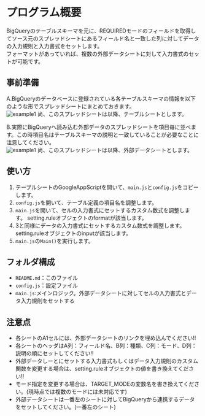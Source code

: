 # プログラム概要

BigQueryのテーブルスキーマを元に、REQUIREDモードのフィールドを取得してソース元のスプレッドシートにあるフィールド名と一致した列に対してデータの入力規則と入力書式をセットします。  
フォーマットがあっていれば、複数の外部データシートに対して入力書式のセットが可能です。  

## 事前準備

A.BigQueryのデータベースに登録されている各テーブルスキーマの情報を以下のような形でスプレッドシートにまとめておきます。  
![example1](https://user-images.githubusercontent.com/43813301/149662019-1e4ce732-0620-42bd-a0e3-ca11c78ba080.png)
尚、このスプレッドシートは以降、テーブルシートとします。

B.実際にBigQueryへ読み込む外部データのスプレッドシートを項目毎に並べます。この時項目名はテーブルスキーマの説明と一致していることが必要なことに注意してください。  
![example1](https://user-images.githubusercontent.com/43813301/149661967-49275979-2730-467e-9b4b-f0550b45ace0.png)
尚、このスプレッドシートは以降、外部データシートとします。

## 使い方

1. テーブルシートのGoogleAppScriptを開いて、`main.js`と`config.js`をコピーします。
2. `config.js`を開いて、テーブル定義の項目名を調整します。
3. `main.js`を開いて、セルの入力書式にセットするカスタム数式を調整します。 setting.ruleオブジェクトのformatが該当します。
4. 3と同様にデータの入力書式にセットするカスタム数式を調整します。setting.ruleオブジェクトのinputが該当します。
5. `main.js`の`Main()`を実行します。

## フォルダ構成

- `README.md`：このファイル
- `config.js`：設定ファイル  
- `main.js`:メインロジック。外部データシートに対してセルの入力書式とデータ入力規則をセットする

## 注意点

- 各シートのA1セルには、外部データシートのリンクを埋め込んでください!!  
- 各シートのヘッダはA列：フィールド名、B列：種類、C列：モード、D列：説明の順にセットしてください!!  
- 外部データしーとにセットする入力書式もしくはデータ入力規則のカスタム関数を変更する場合は、setting.ruleオブジェクトの値を書き換えてください!!  
- モード指定を変更する場合は、TARGET_MODEの変数名を書き換えてください。(現時点では複数のモードには未対応です)  
- 外部データシートは一番左のシートに対してBigQueryから連携するデータをセットしてください。(一番左のシート)